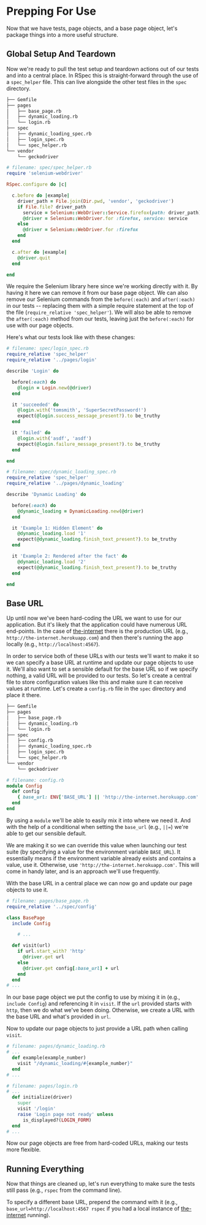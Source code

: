 # Prepping For Use

Now that we have tests, page objects, and a base page object, let's package things into a more useful structure.

## Global Setup And Teardown

Now we're ready to pull the test setup and teardown actions out of our tests and into a central place. In RSpec this is straight-forward through the use of a `spec_helper` file. This can live alongside the other test files in the `spec` directory.

```sh
├── Gemfile
├── pages
│   ├── base_page.rb
│   ├── dynamic_loading.rb
│   └── login.rb
├── spec
│   ├── dynamic_loading_spec.rb
│   ├── login_spec.rb
│   └── spec_helper.rb
└── vendor
    └── geckodriver
```

```ruby
# filename: spec/spec_helper.rb
require 'selenium-webdriver'

RSpec.configure do |c|

  c.before do |example|
    driver_path = File.join(Dir.pwd, 'vendor', 'geckodriver')
    if File.file? driver_path
      service = Selenium::WebDriver::Service.firefox(path: driver_path)
      @driver = Selenium::WebDriver.for :firefox, service: service
    else
      @driver = Selenium::WebDriver.for :firefox
    end
  end

  c.after do |example|
    @driver.quit
  end

end
```

We require the Selenium library here since we're working directly with it. By having it here we can remove it from our base page object. We can also remove our Selenium commands from the `before(:each)` and `after(:each)` in our tests -- replacing them with a simple require statement at the top of the file (`require_relative 'spec_helper'`). We will also be able to remove the `after(:each)` method from our tests, leaving just the `before(:each)` for use with our page objects.

Here's what our tests look like with these changes:

```ruby
# filename: spec/login_spec.rb
require_relative 'spec_helper'
require_relative '../pages/login'

describe 'Login' do

  before(:each) do
    @login = Login.new(@driver)
  end

  it 'succeeded' do
    @login.with('tomsmith', 'SuperSecretPassword!')
    expect(@login.success_message_present?).to be_truthy
  end

  it 'failed' do
    @login.with('asdf', 'asdf')
    expect(@login.failure_message_present?).to be_truthy
  end

end
```

```ruby
# filename: spec/dynamic_loading_spec.rb
require_relative 'spec_helper'
require_relative '../pages/dynamic_loading'

describe 'Dynamic Loading' do

  before(:each) do
    @dynamic_loading = DynamicLoading.new(@driver)
  end

  it 'Example 1: Hidden Element' do
    @dynamic_loading.load '1'
    expect(@dynamic_loading.finish_text_present?).to be_truthy
  end

  it 'Example 2: Rendered after the fact' do
    @dynamic_loading.load '2'
    expect(@dynamic_loading.finish_text_present?).to be_truthy
  end

end
```

## Base URL

Up until now we've been hard-coding the URL we want to use for our application. But it's likely that the application could have numerous URL end-points. In the case of [the-internet](https://github.com/tourdedave/the-internet) there is the production URL (e.g., `http://the-internet.herokuapp.com`) and then there's running the app locally (e.g., `http://localhost:4567`).

In order to service both of these URLs with our tests we'll want to make it so we can specify a base URL at runtime and update our page objects to use it. We'll also want to set a sensible default for the base URL so if we specify nothing, a valid URL will be provided to our tests. So let's create a central file to store configuration values like this and make sure it can receive values at runtime. Let's create a `config.rb` file in the `spec` directory and place it there.

```sh
├── Gemfile
├── pages
│   ├── base_page.rb
│   ├── dynamic_loading.rb
│   └── login.rb
├── spec
│   ├── config.rb
│   ├── dynamic_loading_spec.rb
│   ├── login_spec.rb
│   └── spec_helper.rb
└── vendor
    └── geckodriver
```

```ruby
# filename: config.rb
module Config
  def config
    { base_url: ENV['BASE_URL'] || 'http://the-internet.herokuapp.com' }
  end
end
```

By using a `module` we'll be able to easily mix it into where we need it. And with the help of a conditional when setting the `base_url` (e.g., `||=`) we're able to get our sensible default.

We are making it so we can override this value when launching our test suite (by specifying a value for the environment variable `BASE_URL`). It essentially means if the environment variable already exists and contains a value, use it. Otherwise, use `'http://the-internet.herokuapp.com'`. This will come in handy later, and is an approach we'll use frequently.

With the base URL in a central place we can now go and update our page objects to use it.

```ruby
# filename: pages/base_page.rb
require_relative '../spec/config'

class BasePage
  include Config

	# ...

  def visit(url)
    if url.start_with? 'http'
      @driver.get url
    else
      @driver.get config[:base_url] + url
    end
  end
# ...
```

In our base page object we put the config to use by mixing it in (e.g., `include Config`) and referencing it in `visit`. If the `url` provided starts with `http`, then we do what we've been doing. Otherwise, we create a URL with the base URL and what's provided in `url`.

Now to update our page objects to just provide a URL path when calling `visit`.

```ruby
# filename: pages/dynamic_loading.rb
# ...
  def example(example_number)
    visit "/dynamic_loading/#{example_number}"
  end
# ...
```

```ruby
# filename: pages/login.rb
# ...
  def initialize(driver)
    super
    visit '/login'
    raise 'Login page not ready' unless
      is_displayed?(LOGIN_FORM)
  end
# ...
```

Now our page objects are free from hard-coded URLs, making our tests more flexible.

## Running Everything

Now that things are cleaned up, let's run everything to make sure the tests still pass (e.g., `rspec` from the command line).

To specify a different base URL, prepend the command with it (e.g., `base_url=http://localhost:4567 rspec` if you had a local instance of [the-internet](https://github.com/tourdedave/the-internet) running).


